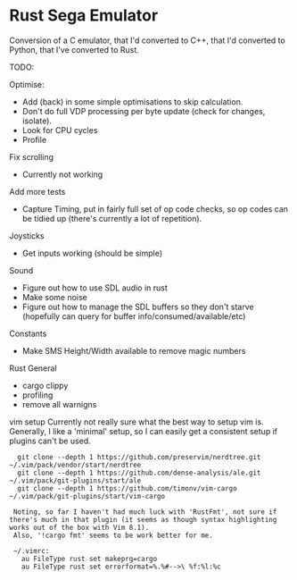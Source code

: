 Rust Sega Emulator
==================

Conversion of a C emulator, that I'd converted to C++, that I'd converted to
Python, that I've converted to Rust.


TODO:

 Optimise:
 - Add (back) in some simple optimisations to skip calculation.
 - Don't do full VDP processing per byte update (check for changes, isolate).
 - Look for CPU cycles
 - Profile


 Fix scrolling
  - Currently not working      

Add more tests
  - Capture Timing, put in fairly full set of op code checks, so op codes can be tidied up (there's currently a lot of repetition).

Joysticks
  - Get inputs working (should be simple)

Sound
  - Figure out how to use SDL audio in rust
  - Make some noise
  - Figure out how to manage the SDL buffers so they don't starve (hopefully can query for buffer info/consumed/available/etc)
  
Constants
  - Make SMS Height/Width available to remove magic numbers

Rust General
  - cargo clippy
  - profiling
  - remove all warnigns

vim setup
  Currently not really sure what the best way to setup vim is.  Generally, I like a 'minimal' setup, so I can easily get a consistent setup if plugins can't be used.

      git clone --depth 1 https://github.com/preservim/nerdtree.git  ~/.vim/pack/vendor/start/nerdtree
      git clone --depth 1 https://github.com/dense-analysis/ale.git ~/.vim/pack/git-plugins/start/ale
      git clone --depth 1 https://github.com/timonv/vim-cargo ~/.vim/pack/git-plugins/start/vim-cargo

     Noting, so far I haven't had much luck with 'RustFmt', not sure if there's much in that plugin (it seems as though syntax highlighting works out of the box with Vim 8.1).
     Also, '!cargo fmt' seems to be work better for me.

     ~/.vimrc:
       au FileType rust set makeprg=cargo
       au FileType rust set errorformat=%.%#-->\ %f:%l:%c


